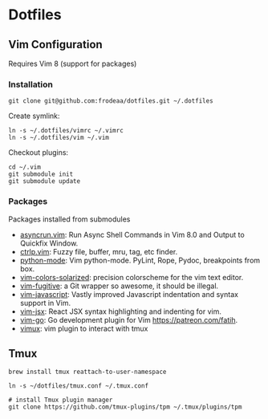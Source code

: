 # Dotfiles

## Vim Configuration

Requires Vim 8 (support for packages)

### Installation

    git clone git@github.com:frodeaa/dotfiles.git ~/.dotfiles

Create symlink:

    ln -s ~/.dotfiles/vimrc ~/.vimrc
    ln -s ~/.dotfiles/vim ~/.vim

Checkout plugins:

    cd ~/.vim
    git submodule init
    git submodule update


### Packages

Packages installed from submodules

 - [asyncrun.vim](https://github.com/skywind3000/asyncrun.vim): Run Async Shell Commands in Vim 8.0 and Output to Quickfix Window.
 - [ctrlp.vim](https://github.com/kien/ctrlp.vim): Fuzzy file, buffer, mru, tag, etc finder.
 - [python-mode](https://github.com/python-mode/python-mode): Vim python-mode. PyLint, Rope, Pydoc, breakpoints from box.
 - [vim-colors-solarized](https://github.com/altercation/vim-colors-solarized): precision colorscheme for the vim text editor.
 - [vim-fugitive](https://github.com/tpope/vim-fugitive): a Git wrapper so awesome, it should be illegal.
 - [vim-javascript](https://github.com/pangloss/vim-javascript): Vastly improved Javascript indentation and syntax support in Vim.
 - [vim-jsx](https://github.com/mxw/vim-jsx): React JSX syntax highlighting and indenting for vim.
 - [vim-go](https://github.com/fatih/vim-go): Go development plugin for Vim https://patreon.com/fatih.
 - [vimux](https://github.com/benmills/vimux): vim plugin to interact with tmux

## Tmux

    brew install tmux reattach-to-user-namespace

    ln -s ~/dotfiles/tmux.conf ~/.tmux.conf

    # install Tmux plugin manager
    git clone https://github.com/tmux-plugins/tpm ~/.tmux/plugins/tpm
